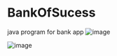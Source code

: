 # BankOfSucess
java program for bank app
![image](https://user-images.githubusercontent.com/84064039/136665350-1e4c571a-35be-4fd0-85db-0b237b98901c.png)


![image](https://user-images.githubusercontent.com/84064039/136665363-95280faa-8252-4702-bb48-1b1341451152.png)
